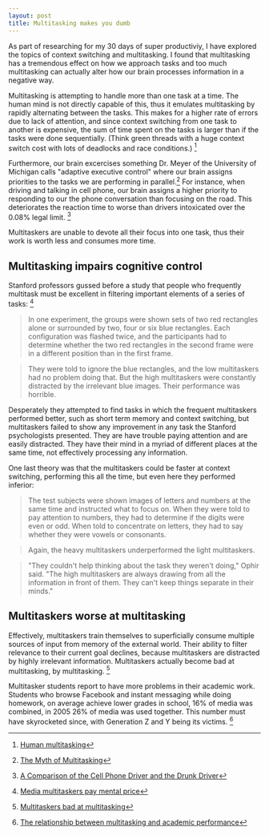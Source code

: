 ```yaml
---
layout: post
title: Multitasking makes you dumb
---
```


<div class="intro">
  As part of researching for my 30 days of super productiviy, I have explored
  the topics of context switching and multitasking. I found that multitasking has
  a tremendous effect on how we approach tasks and too much multitasking can
  actually alter how our brain processes information in a negative way.
</div>

Multitasking is attempting to handle more than one task at a time. The human
mind is not directly capable of this, thus it emulates multitasking by
rapidly alternating between the tasks. This makes for a higher rate of errors
due to lack of attention, and since context switching from one task to another
is expensive, the sum of time spent on the tasks is larger than if the tasks
were done sequentially. (Think green threads with a huge context switch cost
with lots of deadlocks and race conditions.) [^4]

Furthermore, our brain excercises something Dr. Meyer of the University of
Michigan calls "adaptive executive control" where our brain assigns priorities
to the tasks we are performing in parallel.[^3] For instance, when driving and
talking in cell phone, our brain assigns a higher priority to responding to our
the phone conversation than focusing on the road. This deteriorates the reaction
time to worse than drivers intoxicated over the 0.08% legal limit. [^5]

Multitaskers are unable to devote all their focus into one task, thus their work is
worth less and consumes more time.

## Multitasking impairs cognitive control

Stanford professors gussed before a study that people who frequently
multitask must be excellent in filtering important elements of a series of
tasks: [^1]

> In one experiment, the groups were shown sets of two red rectangles alone or
> surrounded by two, four or six blue rectangles. Each configuration was flashed
> twice, and the participants had to determine whether the two red rectangles in
> the second frame were in a different position than in the first frame.

> They were told to ignore the blue rectangles, and the low multitaskers had no
> problem doing that. But the high multitaskers were constantly distracted by the
> irrelevant blue images. Their performance was horrible.

Desperately they attempted to find tasks in which the frequent multitaskers
performed better, such as short term memory and context switching, but
multitaskers failed to show any improvement in any task the Stanford
psychologists presented. They are have trouble paying attention and are easily
distracted. They have their mind in a myriad of different places at the same
time, not effectively processing any information.

One last theory was that the multitaskers could be faster at context switching,
performing this all the time, but even here they performed inferior:

> The test subjects were shown images of letters and numbers at the same time and
> instructed what to focus on. When they were told to pay attention to numbers,
> they had to determine if the digits were even or odd. When told to concentrate
> on letters, they had to say whether they were vowels or consonants.

> Again, the heavy multitaskers underperformed the light multitaskers.

> "They couldn't help thinking about the task they weren't doing," Ophir said.
> "The high multitaskers are always drawing from all the information in front of
> them. They can't keep things separate in their minds."

## Multitaskers worse at multitasking

Effectively, multitaskers train themselves to superficially consume
multiple sources of input from memory of the external world. Their ability to
filter relevance to their current goal declines, because multitaskers are
distracted by highly irrelevant information. Multitaskers actually become bad at
multitasking, by multitasking. [^2]

Multitasker students report to have more problems in their academic work.
Students who browse Facebook and instant messaging while doing homework, on
average achieve lower grades in school, 16% of media was combined, in 2005 26%
of media was used together. This number must have skyrocketed since, with
Generation Z and Y being its victims. [^7]

[^1]: [Media multitaskers pay mental price](http://news.stanford.edu/news/2009/august24/multitask-research-study-082409.html)
[^2]: [Multitaskers bad at multitasking](http://news.bbc.co.uk/2/hi/technology/8219212.stm)
[^3]: [The Myth of Multitasking](http://www.thenewatlantis.com/docLib/20080605_TNA20Rosen.pdf)
[^4]: [Human multitasking](http://en.wikipedia.org/wiki/Human_multitasking)
[^5]: [A Comparison of the Cell Phone Driver and the Drunk Driver](http://www.distraction.gov/download/research-pdf/Comparison-of-CellPhone-Driver-Drunk-Driver.pdf)
[^6]: [Perceived academic effects of instant messaging use](http://blog.reyjunco.com/pdf/JuncoCottenMultitaskingCAE2010.pdf)
[^7]: [The relationship between multitasking and academic performance](http://blog.reyjunco.com/wp-content/uploads/2010/03/JuncoCottenMultitaskingFBTextCAE2012.pdf)
